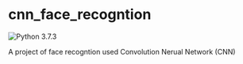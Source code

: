 # cnn_face_recogntion

![Python 3.7.3](https://img.shields.io/badge/python-3.7.3-blue.svg)

A project of face recogntion used Convolution Nerual Network (CNN)
